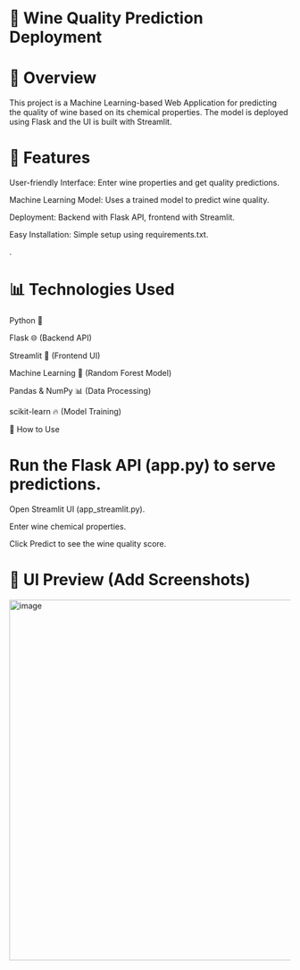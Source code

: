 # 🍷 Wine Quality Prediction Deployment

# 📌 Overview

This project is a Machine Learning-based Web Application for predicting the quality of wine based on its chemical properties. The model is deployed using Flask and the UI is built with Streamlit.

# 🚀 Features

User-friendly Interface: Enter wine properties and get quality predictions.

Machine Learning Model: Uses a trained model to predict wine quality.

Deployment: Backend with Flask API, frontend with Streamlit.

Easy Installation: Simple setup using requirements.txt.

.

# 📊 Technologies Used

Python 🐍

Flask 🌐 (Backend API)

Streamlit 🎨 (Frontend UI)

Machine Learning 🤖 (Random Forest Model)

Pandas & NumPy 📊 (Data Processing)

scikit-learn 🔥 (Model Training)

🎯 How to Use

# Run the Flask API (app.py) to serve predictions.

Open Streamlit UI (app_streamlit.py).

Enter wine chemical properties.

Click Predict to see the wine quality score.

# 📸 UI Preview (Add Screenshots)
<img width="646" alt="image" src="https://github.com/user-attachments/assets/28afcfb5-ad0f-44e1-aa43-7a2d7c8d5a19" />



